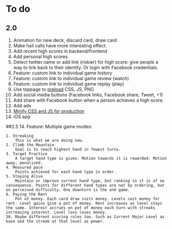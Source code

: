 # To do

## 2.0

1. Animation for new deck, discard card, draw card
2. Make hail calls have more interesting effect.
9. Add recent high scores in backend/frontend
10. Add personal high scores
11. Detect twitter name or add link (riskier) for high score: give people a way to link back to their identity. Or login with Facebook credentials.
13. Feature: custom link to individual game history
14. Feature: custom link to individual game review (watch)
15. Feature: custom link to individual game replay (play)
5. Use toppage to [preload](http://stackoverflow.com/questions/1059793/pre-loading-external-files-css-javascript-for-other-pages) CSS, JS, PNG
4. Add social media buttons (Facebook links, Facebook share, Tweet, +1)
5. Add share with Facebook button when a person achieves a high score.
5. Add ads
16. [Minify CSS and JS for production](http://developer.yahoo.com/yui/compressor/)
17. iOS app


##2.5
14. Feature: Multiple game modes:

	1. Streaking
		This is what we are doing now.
	2. Climb the Mountain
		Goal is to reach highest hand in fewest turns.
	3. Target Practice
		A target hand type is given. Motion towards it is rewarded. Motion away, penalized.
	4. Measured pace
		Points achieved for each hand type in order. 
	5. Staying Alive
		Maintain or improve current hand type, but ranking in it is of no consequence. Points for different hand types are not by ordering, but on perceived difficulty. One downturn is the end game.
	6. Paying the Rent	
		Pot of money. Each card draw costs money. Levels cost money for rent. Level gains give a pot of money. Rent increases as level stays the same. Interest accrues on pot of money each turn with streaks increasing interest. Level loss loses money.
	10. Maybe different scoring rules too. Such as Current Major Level as base and the streak at that level as power. 